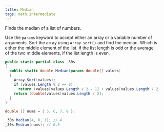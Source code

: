 ```yaml
---
title: Median
tags: math,intermediate
---
```


Finds the median of a list of numbers.

Use the `params` keyword to accept either an array or a variable number of arguments.
Sort the array using `Array.sort()` and find the median. 
Which is either the middle element of the list, if the list length is odd or the average of the two middle elements, if the list length is even.

```csharp
public static partial class _30s 
{
  public static double Median(params double[] values)
  {
    Array.Sort(values);
    if (values.Length % 2 == 0)
      return (values[values.Length / 2 - 1] + values[values.Length / 2]) / 2;
    return (double)values[values.Length / 2];
  }
}
```

```csharp
double [] nums = { 5, 6, 7, 8 };

_30s.Median(4, 8, 1); // 4
_30s.Median(nums); // 6.5
```
